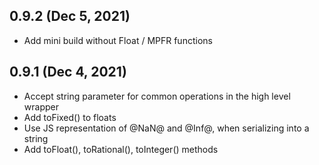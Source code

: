 ## 0.9.2 (Dec 5, 2021)
* Add mini build without Float / MPFR functions

## 0.9.1 (Dec 4, 2021)
* Accept string parameter for common operations in the high level wrapper
* Add toFixed() to floats
* Use JS representation of @NaN@ and @Inf@, when serializing into a string
* Add toFloat(), toRational(), toInteger() methods
